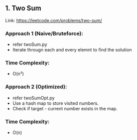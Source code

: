 ## 1. Two Sum
Link: https://leetcode.com/problems/two-sum/

### Approach 1 (Naive/Bruteforce):
- refer twoSum.py
- Iterate througn each and every elemnt to find the solution

### Time Complexity:
- O(n²)

### Approach 2 (Optimized):
- refer twoSumOpt.py
- Use a hash map to store visited numbers.
- Check if target - current number exists in the map.

### Time Complexity:
- O(n)
